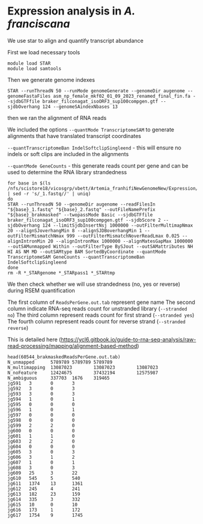 # Expression analysis in *A. franciscana*
We use star to align and quantify transcript abundance

First we load necessary tools
```
module load STAR
module load samtools
```

Then we generate genome indexes

```
STAR --runThreadN 50 --runMode genomeGenerate --genomeDir augenome --genomeFastaFiles asm_np_female_mkf02_01_09_2023_renamed_final_fin.fa --sjdbGTFfile braker_filconagat_isoORF3_sup100compgen.gtf --sjdbOverhang 124 --genomeSAindexNbases 13
```

then we ran the alignment of RNA reads 

We included the options `--quantMode TranscriptomeSAM` to generate alignments that have translated transcript coordinates 

`--quantTranscriptomeBan IndelSoftclipSingleend` - this will ensure no indels or soft clips are included in the alignments 

`--quantMode GeneCounts` - this generate reads count per gene and can be used to determine the RNA library strandedness

```
for base in $(ls /nfs/scistore18/vicosgrp/vbett/Artemia_franhifiNewGenomeNew/Expression/*_1.fastq | sed -r 's/_1.fastq//' | uniq)
do
STAR --runThreadN 50 --genomeDir augenome --readFilesIn "${base}_1.fastq" "${base}_2.fastq" --outFileNamePrefix "${base}_brakmasked" --twopassMode Basic --sjdbGTFfile braker_filconagat_isoORF3_sup100compgen.gtf --sjdbScore 2 --sjdbOverhang 124 --limitSjdbInsertNsj 1000000 --outFilterMultimapNmax 20 --alignSJoverhangMin 8 --alignSJDBoverhangMin 1 --outFilterMismatchNmax 999 --outFilterMismatchNoverReadLmax 0.025 --alignIntronMin 20 --alignIntronMax 1000000 --alignMatesGapMax 1000000 --outSAMunmapped Within --outFilterType BySJout --outSAMattributes NH HI AS NM MD --outSAMtype BAM SortedByCoordinate --quantMode TranscriptomeSAM GeneCounts --quantTranscriptomeBan IndelSoftclipSingleend
done
rm -R *_STARgenome *_STARpass1 *_STARtmp
```
We then check whether we will use strandedness (no, yes or reverse) during RSEM quantification

The first column of `ReadsPerGene.out.tab` represent gene name
The second column indicate RNA-seq reads count for unstranded library (`--stranded no`)
The third column represent reads count for first strand (`--stranded yes`)
The fourth column represent reads count for reverse strand (`--stranded reverse`)

This is detailed here (https://ycl6.gitbook.io/guide-to-rna-seq-analysis/raw-read-processing/mapping/alignment-based-method)

```
head(60544_brakmaskedReadsPerGene.out.tab)
N_unmapped      5789789 5789789 5789789
N_multimapping  13087023        13087023        13087023
N_noFeature     12424675        37432194        12575987
N_ambiguous     337703  1676    319465
jg591   3       0       3
jg592   3       0       3
jg593   3       0       3
jg594   1       0       1
jg595   0       0       0
jg596   1       0       1
jg597   0       0       0
jg598   0       0       0
jg599   2       2       0
jg600   0       0       0
jg601   1       1       0
jg603   2       2       0
jg604   0       0       0
jg605   3       0       3
jg606   3       1       2
jg607   1       0       1
jg608   3       0       3
jg609   25      3       22
jg610   545     5       540
jg611   1374    13      1361
jg612   245     4       241
jg613   182     23      159
jg614   335     3       332
jg615   10      0       10
jg616   173     1       172
jg617   1754    9       1745
```
